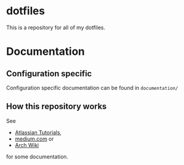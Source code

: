 # dotfiles

This is a repository for all of my dotfiles.

# Documentation

## Configuration specific
Configuration specific documentation can be found in `documentation/`

## How this repository works
See
* [Atlassian Tutorials](https://www.atlassian.com/git/tutorials/dotfiles),
* [medium.com](https://medium.com/toutsbrasil/how-to-manage-your-dotfiles-with-git-f7aeed8adf8b) or
* [Arch Wiki](https://wiki.archlinux.org/index.php/Dotfiles)

for some documentation.
